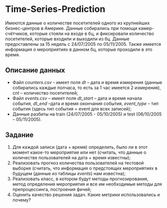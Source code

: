 # Time-Series-Prediction

Имеются данные о количестве посетителей одного из крупнейших бизнес-центров в Америке. Данные собирались при помощи камер-счётчиков, которые стояли на входе в бц, и фиксировали количество посетителей, которые входили и выходили из бц. Данные предоставлены за $15$ недель с $24/07/2005$ по $05/11/2005$. Также имеется информация о мероприятиях в данном бц, которые проходили в это время.

## Описание данных
* Файл _counters.csv_ - имеет поля _dt_ – дата и время измерения (данные собирались каждые полчаса, то есть за $1$ час имеется $2$ измерения), _cnt_ – количество посетителей;
* Файл _events.csv_ – имеет поля _dt_start_ – дата и время начала события, _dt_end_ –дата и время окончания события, _event_type_ – тип события (здесь тип события = event для всех записей);
* Данные разбиты на train ($24/07/2005$ - $05/10/2005$) и test ($06/10/2005$ – $05/11/2005$).

## Задание
1. Для каждой записи (дата + время) определить, было ли в этот момент какое-то мероприятие или нет (считать, что данные о количестве пользователей на дата + время известны);
2. Реализовать прогноз количества пользователей на тестовой выборке (считать, что информация о предстоящих мероприятиях в будущем (данные из таблицы _events_) нам известна);
3. Реализовать класс, в котором будут методы прогнозирования, метод определения мероприятия и все им необходимые методы для препроцессинга, построения фичей;
4. Оценить качество решения задач. Какие метрики использовались и почему?